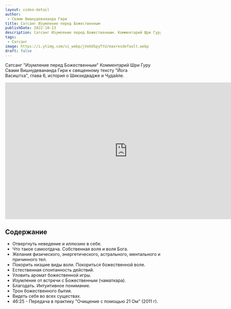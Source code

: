 ```yaml
---
layout: video-detail
author:
 - Свами Вишнудевананда Гири
title: Сатсанг Изумление перед Божественным
publishDate: 2022-10-13
description: Сатсанг Изумление перед Божественным. Комментарий Шри Гуру Свами Вишнудевананда Гири к священному тексту "Йога Васиштха", глава 6, история о Шикхидвадже и Чудайле. 
tags: 
 - Сатсанг
image: https://i.ytimg.com/vi_webp/jVekOSpyTtU/maxresdefault.webp
draft: false
---
```


 Сатсанг "Изумление перед Божественным"
Комментарий Шри Гуру Свами Вишнудевананда Гири к священному тексту "Йога Васиштха", глава 6, история о Шикхидвадже и Чудайле. 

<iframe width="790" height="444" src="https://www.youtube.com/embed/jVekOSpyTtU" frameborder="0" allowfullscreen=""></iframe> 

## Содержание

- Отвергнуть неведение и иллюзию в себе.
- Что такое самоотдача. Собственная воля и воля Бога.
- Желания физического, энергетического, астрального, ментального и причинного тел.
- Покорить низшие виды воли. Покориться божественной воле.
- Естественная спонтанность действий.
- Уловить аромат божественной игры.
- Изумление от встречи с Божественным (чаматкара).
- Благодать. Интуитивное понимание.
- Трон божественного бытия.
- Видеть себя во всех существах.
- 46:25 - Передача в практику "Очищение с помощью 21 Ом" (2011 г).